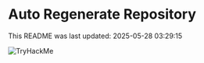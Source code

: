 # Auto Regenerate Repository

This README was last updated: 2025-05-28 03:29:15

 ![TryHackMe](https://tryhackme.com/badge/533634)